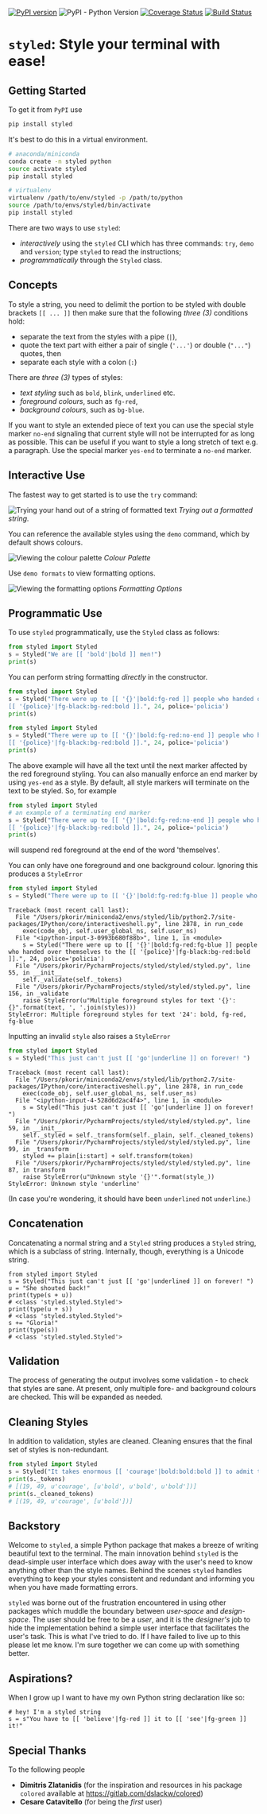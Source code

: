 [![PyPI version](https://badge.fury.io/py/styled.svg)](https://badge.fury.io/py/styled) ![PyPI - Python Version](https://img.shields.io/pypi/pyversions/styled.svg) [![Coverage Status](https://coveralls.io/repos/github/emdb-empiar/styled/badge.svg?branch=master)](https://coveralls.io/github/emdb-empiar/styled?branch=master) [![Build Status](https://travis-ci.org/emdb-empiar/styled.svg?branch=master)](https://travis-ci.org/emdb-empiar/styled)

# `styled`: Style your terminal with ease!

## Getting Started

To get it from `PyPI` use

```bash
pip install styled
```

It's best to do this in a virtual environment.

```bash
# anaconda/miniconda
conda create -n styled python
source activate styled
pip install styled

# virtualenv
virtualenv /path/to/env/styled -p /path/to/python
source /path/to/envs/styled/bin/activate
pip install styled

```

There are two ways to use `styled`:
* _interactively_ using the `styled` CLI which has three commands: `try`, `demo` and `version`; type `styled` to read the instructions;
* _programmatically_ through the `Styled` class. 

## Concepts
To style a string, you need to delimit the portion to be styled with double brackets `[[ ... ]]` then make sure that the following _three (3)_ conditions hold:

* separate the text from the styles with a pipe (`|`),
* quote the text part with either a pair of single (`'...'`) or double (`"..."`) quotes, then 
* separate each style with a colon (`:`)

There are _three (3)_ types of styles:

* _text styling_ such as `bold`, `blink`, `underlined` etc.
* *foreground colours*, such as `fg-red`,
* *background colours*, such as `bg-blue`.

If you want to style an extended piece of text you can use the special style marker `no-end` signaling that current style will not be interrupted for as long as possible. This can be useful if you want to style a long stretch of text e.g. a paragraph. Use the 
special marker `yes-end` to terminate a `no-end` marker.

## Interactive Use
The fastest way to get started is to use the `try` command:

![Trying your hand out of a string of formatted text](try.png) _Trying out a formatted string._

You can reference the available styles using the `demo` command, which by default shows colours.

![Viewing the colour palette](colours.png) _Colour Palette_

Use `demo formats` to view formatting options.

![Viewing the formatting options](formats.png) _Formatting Options_

## Programmatic Use

To use `styled` programmatically, use the `Styled` class as follows:

```python
from styled import Styled
s = Styled("We are [[ 'bold'|bold ]] men!")
print(s)
```

You can perform string formatting _directly_ in the constructor.

```python
from styled import Styled
s = Styled("There were up to [[ '{}'|bold:fg-red ]] people who handed over themselves to the \
[[ '{police}'|fg-black:bg-red:bold ]].", 24, police='policia')
print(s)
```

```python
from styled import Styled
s = Styled("There were up to [[ '{}'|bold:fg-red:no-end ]] people who handed over themselves to the \
[[ '{police}'|fg-black:bg-red:bold ]].", 24, police='policia')
print(s)
``` 

The above example will have all the text until the next marker affected by the red foreground styling. You can also 
manually enforce an end marker by using `yes-end` as a style. By default, all style markers will terminate on the 
text to be styled. So, for example

```python
from styled import Styled
# an example of a terminating end marker
s = Styled("There were up to [[ '{}'|bold:fg-red:no-end ]] people who handed over themselves [[ ''|yes-end ]] to the \
[[ '{police}'|fg-black:bg-red:bold ]].", 24, police='policia')
print(s)
``` 

will suspend red foreground at the end of the word 'themselves'.

You can only have one foreground and one background colour. Ignoring this produces a `StyleError`

```python
from styled import Styled
s = Styled("There were up to [[ '{}'|bold:fg-red:fg-blue ]] people who handed over themselves to the [[ '{police}'|fg-black:bg-red:bold ]].", 24, police='policia')
```

```shell
Traceback (most recent call last):
  File "/Users/pkorir/miniconda2/envs/styled/lib/python2.7/site-packages/IPython/core/interactiveshell.py", line 2878, in run_code
    exec(code_obj, self.user_global_ns, self.user_ns)
  File "<ipython-input-3-0993b680f88b>", line 1, in <module>
    s = Styled("There were up to [[ '{}'|bold:fg-red:fg-blue ]] people who handed over themselves to the [[ '{police}'|fg-black:bg-red:bold ]].", 24, police='policia')
  File "/Users/pkorir/PycharmProjects/styled/styled/styled.py", line 55, in __init__
    self._validate(self._tokens)
  File "/Users/pkorir/PycharmProjects/styled/styled/styled.py", line 156, in _validate
    raise StyleError(u"Multiple foreground styles for text '{}': {}".format(text, ', '.join(styles)))
StyleError: Multiple foreground styles for text '24': bold, fg-red, fg-blue
```

Inputting an invalid `style` also raises a `StyleError`

```python
from styled import Styled
s = Styled("This just can't just [[ 'go'|underline ]] on forever! ")
```

```shell
Traceback (most recent call last):
  File "/Users/pkorir/miniconda2/envs/styled/lib/python2.7/site-packages/IPython/core/interactiveshell.py", line 2878, in run_code
    exec(code_obj, self.user_global_ns, self.user_ns)
  File "<ipython-input-4-528d6d2ac4f4>", line 1, in <module>
    s = Styled("This just can't just [[ 'go'|underline ]] on forever! ")
  File "/Users/pkorir/PycharmProjects/styled/styled/styled.py", line 59, in __init__
    self._styled = self._transform(self._plain, self._cleaned_tokens)
  File "/Users/pkorir/PycharmProjects/styled/styled/styled.py", line 99, in _transform
    styled += plain[i:start] + self.transform(token)
  File "/Users/pkorir/PycharmProjects/styled/styled/styled.py", line 87, in transform
    raise StyleError(u"Unknown style '{}'".format(style_))
StyleError: Unknown style 'underline'
```

(In case you're wondering, it should have been `underlined` not `underline`.)


## Concatenation

Concatenating a normal string and a `Styled` string produces a `Styled` string, which is a subclass of string. 
Internally, though, everything is a Unicode string.

```shell
from styled import Styled
s = Styled("This just can't just [[ 'go'|underlined ]] on forever! ")
u = "She shouted back!"
print(type(s + u))
# <class 'styled.styled.Styled'>
print(type(u + s))
# <class 'styled.styled.Styled'>
s += "Gloria!"
print(type(s))
# <class 'styled.styled.Styled'>
```

## Validation

The process of generating the output involves some validation - to check that styles are sane. At present,
only multiple fore- and background colours are checked. This will be expanded as needed.

## Cleaning Styles

In addition to validation, styles are cleaned. Cleaning ensures that the final set of styles is non-redundant.

```python
from styled import Styled
s = Styled("It takes enormous [[ 'courage'|bold:bold:bold ]] to admit that you're wrong.")
print(s._tokens)
# [(19, 49, u'courage', [u'bold', u'bold', u'bold'])]
print(s._cleaned_tokens)
# [(19, 49, u'courage', [u'bold'])]
```

## Backstory
Welcome to `styled`, a simple Python package that makes a breeze of writing beautiful text to the terminal. 
The main innovation behind `styled` is the dead-simple user interface which does away with the user's need to know 
anything other than the style names. Behind the scenes `styled` handles everything to keep 
your styles consistent and redundant and informing you when you have made formatting errors.

`styled` was borne out of the frustration encountered in using other packages which muddle the boundary between
_user-space_ and _design-space_. The user should be free to be a _user_, and it is the _designer's_ job to hide the 
implementation behind a simple user interface that facilitates the user's task. This is what I've tried to do. If I have 
failed to live up to this please let me know. I'm sure together we can come up with something better.

## Aspirations?

When I grow up I want to have my own Python string declaration like so:

```shell
# hey! I'm a styled string
s = s"You have to [[ 'believe'|fg-red ]] it to [[ 'see'|fg-green ]] it!"
```

## Special Thanks

To the following people

* **Dimitris Zlatanidis** (for the inspiration and resources in his package `colored` available at <https://gitlab.com/dslackw/colored>)
* **Cesare Catavitello** (for being the _first_ user)